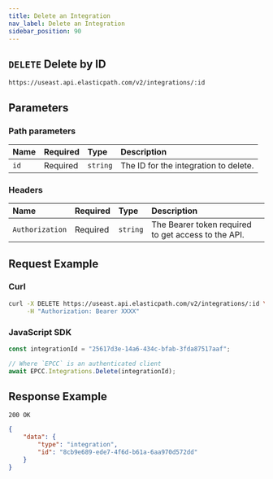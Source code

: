 ```yaml
---
title: Delete an Integration
nav_label: Delete an Integration
sidebar_position: 90
---
```


## `DELETE` Delete by ID

```http
https://useast.api.elasticpath.com/v2/integrations/:id
```

## Parameters

### Path parameters

| Name | Required | Type     | Description                           |
|:-----|:---------|:---------|:--------------------------------------|
| `id` | Required | `string` | The ID for the integration to delete. |

### Headers

| Name            | Required | Type     | Description                          |
|:----------------|:---------|:---------|:-------------------------------------|
| `Authorization` | Required | `string` | The Bearer token required to get access to the API. |

## Request Example

### Curl

```bash
curl -X DELETE https://useast.api.elasticpath.com/v2/integrations/:id \
     -H "Authorization: Bearer XXXX"
```

### JavaScript SDK

```javascript
const integrationId = "25617d3e-14a6-434c-bfab-3fda87517aaf";

// Where `EPCC` is an authenticated client
await EPCC.Integrations.Delete(integrationId);
```

## Response Example

`200 OK`

```json
{
    "data": {
        "type": "integration",
        "id": "8cb9e689-ede7-4f6d-b61a-6aa970d572dd"
    }
}
```

